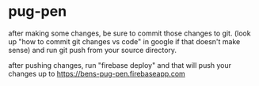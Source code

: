 # pug-pen

after making some changes, be sure to commit those changes to git. (look up "how to commit git changes vs code" in google if that doesn't make sense) and run git push from your source directory.

after pushing changes, run "firebase deploy" and that will push your changes up to https://bens-pug-pen.firebaseapp.com